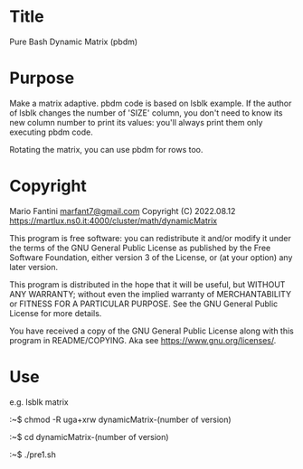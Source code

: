 # Title 
Pure Bash Dynamic Matrix (pbdm)

# Purpose
Make a matrix adaptive.
pbdm code is based on lsblk example.
If the author of lsblk changes the number of 'SIZE' column, you  don't  need 
to know its new column number  to print its values: you'll always print them
only executing pbdm code.

Rotating the matrix, you can use pbdm for rows too.


# Copyright
Mario Fantini marfant7@gmail.com
Copyright (C) 2022.08.12
https://martlux.ns0.it:4000/cluster/math/dynamicMatrix

This program is free software: you can redistribute it and/or modify it under
the terms of the GNU General Public License as published by the Free Software
Foundation,  either  version 3 of the  License, or (at your option) any later 
version.

This program is distributed in the hope that it will be  useful, but  WITHOUT 
ANY WARRANTY; without even the implied warranty of MERCHANTABILITY or FITNESS
FOR A PARTICULAR PURPOSE. 
See the GNU General Public License for more details.

You have received a copy  of the GNU General Public License  along  with this 
program in README/COPYING. 
Aka see <https://www.gnu.org/licenses/>.



# Use
e.g. lsblk matrix

:~$ chmod -R uga+xrw dynamicMatrix-(number of version)

:~$ cd dynamicMatrix-(number of version)

:~$ ./pre1.sh

